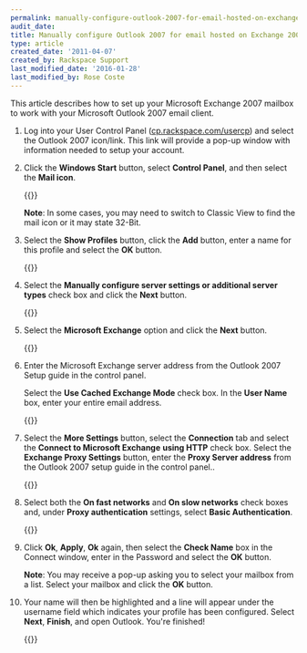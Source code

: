 ```yaml
---
permalink: manually-configure-outlook-2007-for-email-hosted-on-exchange-2007
audit_date:
title: Manually configure Outlook 2007 for email hosted on Exchange 2007
type: article
created_date: '2011-04-07'
created_by: Rackspace Support
last_modified_date: '2016-01-28'
last_modified_by: Rose Coste
---
```


This article describes how to set up your
Microsoft Exchange 2007 mailbox
to work with your
Microsoft Outlook 2007 email client.

1.  Log into your User Control Panel
    ([cp.rackspace.com/usercp](https://cp.rackspace.com/usercp)) and
    select the Outlook 2007 icon/link. This link will provide a pop-up
    window with information needed to setup your account.

2.  Click the **Windows Start** button, select **Control Panel**,
    and then select the **Mail icon**.

    {{<image src="EAOutlook2010ExchangeTwo.png" alt="" title="">}}

    **Note**: In some cases, you may need to switch to Classic View to
    find the mail icon or it may state 32-Bit.

3.  Select the **Show Profiles** button, click the **Add** button,
    enter a name for this profile and select the **OK** button.

    {{<image src="EAOutlook2010Exchange4.png" alt="" title="">}}

4.  Select the **Manually configure server settings or additional server
    types** check box and click the **Next** button.

    {{<image src="EAOutlook2010Exchange50.png" alt="" title="">}}

5.  Select the **Microsoft Exchange** option and click
    the **Next** button.

    {{<image src="EAOutlook2010Exchange6.png" alt="" title="">}}

6.  Enter the Microsoft Exchange server address from the Outlook 2007
    Setup guide in the control panel.

    Select the **Use Cached Exchange Mode** check box.
    In the **User Name** box, enter your entire email address.

    {{<image src="EAOutlook2010Exchange7.png" alt="" title="">}}

7.  Select the **More Settings** button, select the **Connection** tab
    and select the **Connect to Microsoft Exchange** **using HTTP**
    check box. Select the **Exchange Proxy Settings** button, enter
    the **Proxy Server address** from the
    Outlook 2007 setup guide in the control panel..

    {{<image src="EAOutlook2010Exchange8.png" alt="" title="">}}

8.  Select both the **On fast networks** and **On slow networks** check
    boxes and, under **Proxy authentication** settings, select **Basic
    Authentication**.

    {{<image src="EAOutlook2010Exchange9.png" alt="" title="">}}

9.  Click **Ok**, **Apply**, **Ok** again, then select the **Check
    Name** box in the Connect window, enter in the Password and select
    the **OK** button.

    **Note**: You may receive a pop-up asking you to select your
    mailbox from a list. Select your mailbox and click the **OK** button.

10. Your name will then be highlighted and a line will appear under the
    username field which indicates your profile has been configured.
    Select **Next**, **Finish**, and open Outlook. You're finished!

    {{<image src="EAOutlook2010Exchange10.png" alt="" title="">}}
